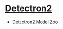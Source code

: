 # [Detectron2](https://github.com/facebookresearch/detectron2)
- [Detectron2 Model Zoo](https://github.com/facebookresearch/detectron2/blob/master/MODEL_ZOO.md)
